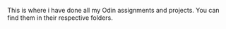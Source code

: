 This is where i have done all my Odin assignments and projects. You can find them in their respective folders.
